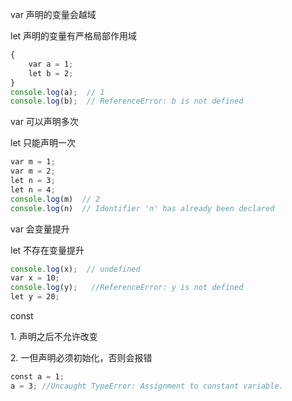 var 声明的变量会越域

let 声明的变量有严格局部作用域

```js
{
    var a = 1;
    let b = 2;
}
console.log(a);  // 1
console.log(b);  // ReferenceError: b is not defined
```

var 可以声明多次

let 只能声明一次

```js
var m = 1;
var m = 2;
let n = 3;
let n = 4;
console.log(m)  // 2
console.log(n)  // Identifier 'n' has already been declared
```

var 会变量提升

let 不存在变量提升

```js
console.log(x);  // undefined
var x = 10;
console.log(y);   //ReferenceError: y is not defined
let y = 20;
```

const

1. 声明之后不允许改变

2. 一但声明必须初始化，否则会报错

```js
const a = 1;
a = 3; //Uncaught TypeError: Assignment to constant variable.
```



